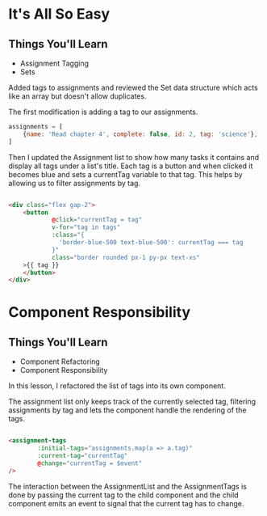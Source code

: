# It's All So Easy

## Things You'll Learn

* Assignment Tagging
* Sets

Added tags to assignments and reviewed the Set data structure which acts like an array but doesn't allow duplicates.

The first modification is adding a tag to our assignments.

```js
assignments = [
    {name: 'Read chapter 4', complete: false, id: 2, tag: 'science'},
]
```

Then I updated the Assignment list to show how many tasks it contains and display all tags under a list's title. Each
tag is a button and when clicked it becomes blue and sets a currentTag variable to that tag.
This helps by allowing us to filter assignments by tag.

```html

<div class="flex gap-2">
    <button
            @click="currentTag = tag"
            v-for="tag in tags"
            :class="{
              'border-blue-500 text-blue-500': currentTag === tag 
            }"
            class="border rounded px-1 py-px text-xs"
    >{{ tag }}
    </button>
</div>
```

# Component Responsibility

## Things You'll Learn

* Component Refactoring
* Component Responsibility

In this lesson, I refactored the list of tags into its own component.

The assignment list only keeps track of the currently selected tag, filtering assignments by tag and lets the component
handle the rendering of the tags.

```html

<assignment-tags
        :initial-tags="assignments.map(a => a.tag)"
        :current-tag="currentTag"
        @change="currentTag = $event"
/>
```

The interaction between the AssignmentList and the AssignmentTags is done by passing the current tag to the child
component and the child component emits an event to signal that the current tag has to change.